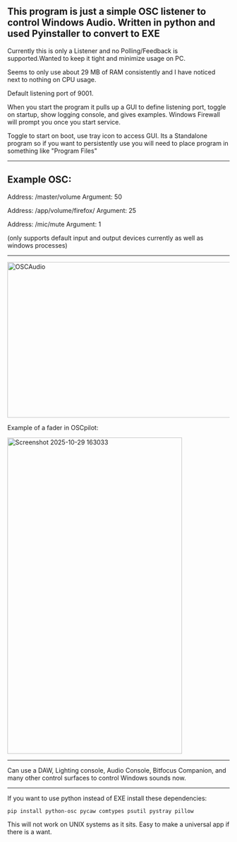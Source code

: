 This program is just a simple OSC listener to control Windows Audio. Written in python and used Pyinstaller to convert to EXE
-----------------------------------------------------------------------------------------------------------------------------------------------------------------------------------------------
Currently this is only a Listener and no Polling/Feedback is supported.Wanted to keep it tight and minimize usage on PC.

Seems to only use about 29 MB of RAM consistently and I have noticed next to nothing on CPU usage. 

Default listening port of 9001. 

When you start the program it pulls up a GUI to define listening port, toggle on startup, show logging console, and gives examples. Windows Firewall will prompt you once you start service.

Toggle to start on boot, use tray icon to access GUI. Its a Standalone program so if you want to persistently use you will need to place program in something like "Program Files"

---------------------------------------------------------------------------------------------------------------------------------------------

Example OSC:
------------

Address: /master/volume 
Argument: 50

Address: /app/volume/firefox/
Argument: 25

Address: /mic/mute
Argument: 1

(only supports default input and output devices currently as well as windows processes)

---------------------------------------------------------------------------------------------------------------------------------------------

<img width="523" height="352" alt="OSCAudio" src="https://github.com/user-attachments/assets/0ec9963a-6c7b-4056-85ca-daf94d4e121a" /> 

Example of a fader in OSCpilot: 

<img width="396" height="715" alt="Screenshot 2025-10-29 163033" src="https://github.com/user-attachments/assets/04d9ad28-5c74-463b-ab72-892287f0ee1b" />

-------------------------------------------------------------------------------------------------------------------------------------------

Can use a DAW, Lighting console, Audio Console, Bitfocus Companion, and many other control surfaces to control Windows sounds now.

-------------------------------------------------------------------------------------------------------------------------------------------

If you want to use python instead of EXE install these dependencies: 
    
    pip install python-osc pycaw comtypes psutil pystray pillow 



This will not work on UNIX systems as it sits. Easy to make a universal app if there is a want.
